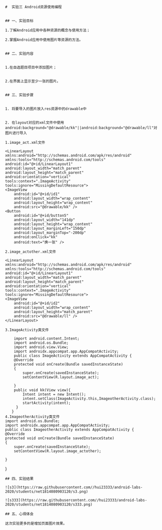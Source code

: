 
    
    #  实验三 Android资源使用编程


    ## 一、实验目标
    
    1.了解Android应用中各种资源的概念与使用方法；
    
    2.掌握Android应用中使用图片等资源的方法。
    
    
    ## 二、实验内容
    
    
    1.在自选题目项目中添加图片；
    
    
    2.在界面上显示至少一张的图片。
    
    
    ## 三、实验步骤
    
    
    1. 将要导入的图片放入res资源中的drawable中
    
    
    2. 在layout对应的xml文件中使用android:background="@drawable/kk"||android:background="@drawable/ll"对图片进行导入  
    
    1.image_act.xml文件
    
    <LinearLayout xmlns:android="http://schemas.android.com/apk/res/android"
    xmlns:tools="http://schemas.android.com/tools"
    android:id="@+id/LinearLayout1"
    android:layout_width="match_parent"
    android:layout_height="match_parent"
    android:orientation="vertical"
    tools:context=".ImageActivity"
    tools:ignore="MissingDefaultResource">
    <ImageView
        android:id="@+id/id1"
        android:layout_width="wrap_content"
        android:layout_height="wrap_content"
        android:src="@drawable/kk" />
    <Button
        android:id="@+id/button5"
        android:layout_width="141dp"
        android:layout_height="wrap_content"
        android:layout_marginLeft="150dp"
        android:layout_marginTop="-200dp"
        android:onClick="kk"
        android:text="换一张" />
</LinearLayout>
    
    2.image_actother.xml文件
    
    <LinearLayout xmlns:android="http://schemas.android.com/apk/res/android"
    xmlns:tools="http://schemas.android.com/tools"
    android:id="@+id/LinearLayout1"
    android:layout_width="match_parent"
    android:layout_height="match_parent"
    android:orientation="vertical"
    tools:context=".ImageActivity"
    tools:ignore="MissingDefaultResource">
    <ImageView
        android:id="@+id/id2"
        android:layout_width="wrap_content"
        android:layout_height="match_parent"
        android:src="@drawable/ll" />
    </LinearLayout>
    
    3.ImageActivity类文件
   
        import android.content.Intent;
        import android.os.Bundle;
        import android.view.View;
        import androidx.appcompat.app.AppCompatActivity;
        public class ImageActivity extends AppCompatActivity {
        @Override
        protected void onCreate(Bundle savedInstanceState)
        {
            super.onCreate(savedInstanceState);
            setContentView(R.layout.image_act);

        }
        public void kk(View view){
            Intent intent = new Intent();
            intent.setClass(ImageActivity.this,ImageotherActivity.class);
            startActivity(intent);
         }
       }
    4.ImageotherActivity类文件
    import android.os.Bundle;
    import androidx.appcompat.app.AppCompatActivity;
    public class ImageotherActivity extends AppCompatActivity {
    @Override
    protected void onCreate(Bundle savedInstanceState)
    {
        super.onCreate(savedInstanceState);
        setContentView(R.layout.image_actother);

    }
   }
    
    ## 四、实验结果
    
    ![s3](https://raw.githubusercontent.com//hui23333/android-labs-2020/students/net1814080903120/s3.png)
    
    ![s333](https://raw.githubusercontent.com//hui23333/android-labs-2020/students/net1814080903120/s333.png)
    
    ## 五、心得体会
    
    这次实验更多的是增加页面图片效果。
